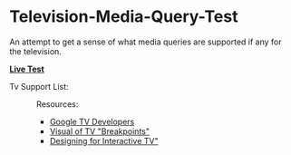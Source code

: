 Television-Media-Query-Test
===========================

An attempt to get a sense of what media queries are supported if any for the television.

<strong><a href="http://aetherpoint.com/tv/">Live Test</a></strong>

Tv Support List:

<ul>
<ul>

Resources:

<ul>
<li><a href="https://developers.google.com/tv/web/docs/design_for_tv">Google TV Developers</a></li>
<li><a href="http://en.wikipedia.org/wiki/File:Vector_Video_Standards4.svg">Visual of TV "Breakpoints"</a></li>
<li><a href="http://www.mhp.org/docs/itv-design_v1.pdf">Designing for Interactive TV"</a></li>
</ul>